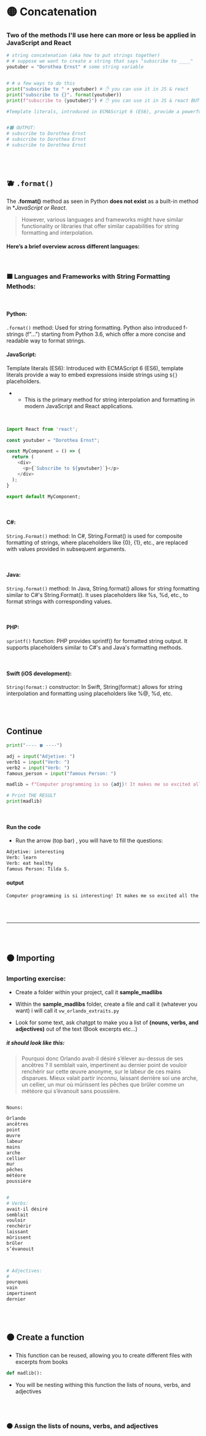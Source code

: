 # 🟡 Concatenation

### Two of the methods I'll use here can more or less be applied in JavaScript and React



```python
# string concatenation (aka how to put strings together)
# # suppose we want to create a string that says "subscribe to ____"
youtuber = "Dorothea Ernst" # some string variable


# # a few ways to do this
print("subscribe to " + youtuber) # ✋ you can use it in JS & react
print("subscribe to {}". format(youtuber))
print(f"subscribe to {youtuber}") # ✋ you can use it in JS & react BUT, you dont use the f"", you will use the template literals: console.log(`subscribe to ${youtuber}`);

#Template literals, introduced in ECMAScript 6 (ES6), provide a powerful way to embed expressions inside strings using ${} placeholders. This is quite similar to Python's f-strings and is now widely used in modern JavaScript and React applications.


#🟧 OUTPUT:
# subscribe to Dorothea Ernst
# subscribe to Dorothea Ernst
# subscribe to Dorothea Ernst
```

<br>
<br>

## 🫐 `.format()`

The **.format()** method as seen in Python **does not exist** as a built-in method in **JavaScript or React*.

>However, various languages and frameworks might have similar functionality or libraries that offer similar capabilities for string formatting and interpolation.

#### Here’s a brief overview across different languages:

<br>

### 🟧 Languages and Frameworks with String Formatting Methods:

<br>

#### Python:

`.format()` method: Used for string formatting. Python also introduced f-strings (f"...") starting from Python 3.6, which offer a more concise and readable way to format strings.



#### JavaScript:

Template literals (ES6): Introduced with ECMAScript 6 (ES6), template literals provide a way to embed expressions inside strings using `${}` placeholders.

- - This is the primary method for string interpolation and formatting in modern JavaScript and React applications.

<br>

```javascript
import React from 'react';

const youtuber = "Dorothea Ernst";

const MyComponent = () => {
  return (
    <div>
      <p>{`Subscribe to ${youtuber}`}</p>
    </div>
  );
}

export default MyComponent;

```

<br>

#### C#:

`String.Format()` method: In C#, String.Format() is used for composite formatting of strings, where placeholders like {0}, {1}, etc., are replaced with values provided in subsequent arguments.

<br>

#### Java:

`String.format()` method: In Java, String.format() allows for string formatting similar to C#'s String.Format(). It uses placeholders like %s, %d, etc., to format strings with corresponding values.

<br>

#### PHP:

`sprintf()` function: PHP provides sprintf() for formatted string output. It supports placeholders similar to C#'s and Java's formatting methods.


<br>

#### Swift (iOS development):

`String(format:)` constructor: In Swift, String(format:) allows for string interpolation and formatting using placeholders like %@, %d, etc.


<br>
<br>

## Continue

```python
print("---- 🍀 ----")

adj = input("Adjetive: ")
verb1 = input("Verb: ")
verb2 = input("Verb: ")
famous_person = input("famous Person: ")

madlib = f"Computer programming is so {adj}! It makes me so excited all the time because \ I love to {verb1}. Stay hydrated and {verb2} like you are {famous_person} "

# Print THE RESULT
print(madlib)
```

<br>

#### Run the code

- Run the arrow (top bar) , you will have to fill the questions:

```bash
Adjetive: interesting
Verb: learn
Verb: eat healthy
famous Person: Tilda S.

```
#### output

```bash
Computer programming is si interesting! It makes me so excited all the time because \ I love to learn. Stay hydrated and eat healthy like you are Tilda S.
```

<br>
<br>

---


<br>
<br>


## 🟠 Importing

### Importing exercise:

- Create a folder within your project, call it **sample_madlibs**


- Within the **sample_madlibs** folder, create a file and call it (whatever you want) i will call it `vw_orlando_extraits.py`

- Look for some text, ask chatgpt to make you a list of **(nouns, verbs, and adjectives)** out of the text (Book excerpts etc...)

##### it should look like this:

>Pourquoi donc Orlando avait-il désiré s’élever au-dessus de ses ancêtres ? Il semblait vain, impertinent au dernier point de vouloir renchérir sur cette œuvre anonyme, sur le labeur de ces mains disparues. Mieux valait partir inconnu, laissant derrière soi une arche, un cellier, un mur où mûrissent les pêches que brûler comme un météore qui s’évanouit sans poussière.

```bash

Nouns:

Orlando
ancêtres
point
œuvre
labeur
mains
arche
cellier
mur
pêches
météore
poussière


#
# Verbs:
avait-il désiré
semblait
vouloir
renchérir
laissant
mûrissent
brûler
s’évanouit



# Adjectives:
#
pourquoi
vain
impertinent
dernier
```


<br>
<br>

## 🟠 Create a function

- This function can be reused, allowing you to create different files with excerpts from books

```python
def madlib():
```

- You will be nesting withing this function the lists of nouns, verbs, and adjectives

<br>
<br>

### 🟠 Assign the lists of nouns, verbs, and adjectives

<br>


